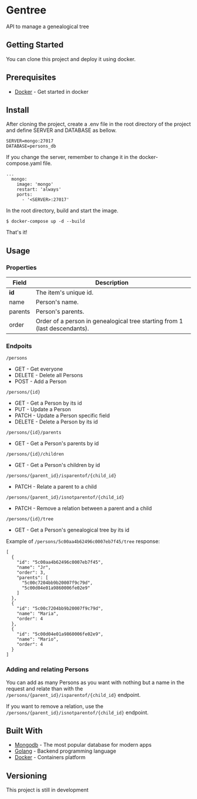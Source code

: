 # Gentree

API to manage a genealogical tree

## Getting Started

You can clone this project and deploy it using docker. 

## Prerequisites

* [Docker](https://www.docker.com/get-started) - Get started in docker

## Install

After cloning the project, create a .env file in the root directory of the project and define SERVER and DATABASE as bellow.
```
SERVER=mongo:27017
DATABASE=persons_db
```

If you change the server, remember to change it in the docker-compose.yaml file.
```
...
  mongo:
    image: 'mongo'
    restart: 'always'
    ports:
      - '<SERVER>:27017'
```

In the root directory, build and start the image.
```
$ docker-compose up -d --build
```
That's it!

## Usage

### Properties

Field | Description
------|------------
**id** | The item's unique id.
name | Person's name.
parents | Person's parents.
order | Order of a person in genealogical tree starting from 1 (last descendants).

### Endpoits

`/persons`
* GET - Get everyone
* DELETE - Delete all Persons
* POST - Add a Person

`/persons/{id}`
* GET - Get a Person by its id
* PUT - Update a Person
* PATCH - Update a Person specific field
* DELETE - Delete a Person by its id

`/persons/{id}/parents`
* GET - Get a Person's parents by id

`/persons/{id}/children`
* GET - Get a Person's children by id

`/persons/{parent_id}/isparentof/{child_id}`
* PATCH - Relate a parent to a child

`/persons/{parent_id}/isnotparentof/{child_id}`
* PATCH - Remove a relation between a parent and a child

`/persons/{id}/tree`
* GET - Get a Person's genealogical tree by its id

Example of `/persons/5c00aa4b62496c0007eb7f45/tree` response:
```
[
  {
    "id": "5c00aa4b62496c0007eb7f45",
    "name": "Jr",
    "order": 3,
    "parents": [
      "5c00c7204bb9b20007f9c79d",
      "5c00d04e01a9860006fe02e9"
    ]
  },
  {
    "id": "5c00c7204bb9b20007f9c79d",
    "name": "Maria",
    "order": 4
  },
  {
    "id": "5c00d04e01a9860006fe02e9",
    "name": "Mario",
    "order": 4
  }
]
```

### Adding and relating Persons

You can add as many Persons as you want with nothing but a name in the request and relate than with the `/persons/{parent_id}/isparentof/{child_id}` endpoint.

If you want to remove a relation, use the `/persons/{parent_id}/isnotparentof/{child_id}` endpoint.

## Built With

* [Mongodb](https://www.mongodb.com/) - The most popular database for modern apps
* [Golang](https://golang.org/) - Backend programming language
* [Docker](https://www.docker.com/) - Containers platform

## Versioning

This project is still in development